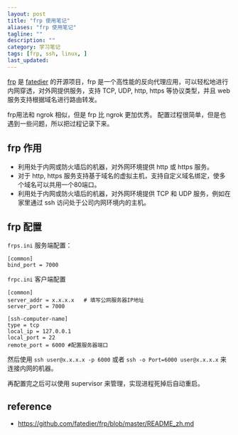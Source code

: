 ```yaml
---
layout: post
title: "frp 使用笔记"
aliases: "frp 使用笔记"
tagline: ""
description: ""
category: 学习笔记
tags: [frp, ssh, linux, ]
last_updated: 
---
```


[frp](https://github.com/fatedier/frp)  是 [fatedier](http://blog.fatedier.com/) 的开源项目，frp 是一个高性能的反向代理应用，可以轻松地进行内网穿透，对外网提供服务，支持 TCP, UDP, http, https 等协议类型，并且 web 服务支持根据域名进行路由转发。

frp用法和 ngrok 相似，但是 frp 比 ngrok 更加优秀。 配置过程很简单，但是也遇到一些问题，所以把过程记录下来。

## frp 作用

- 利用处于内网或防火墙后的机器，对外网环境提供 http 或 https 服务。
- 对于 http, https 服务支持基于域名的虚拟主机，支持自定义域名绑定，使多个域名可以共用一个80端口。
- 利用处于内网或防火墙后的机器，对外网环境提供 TCP 和 UDP 服务，例如在家里通过 ssh 访问处于公司内网环境内的主机。


## frp 配置

`frps.ini` 服务端配置：


    [common] 
    bind_port = 7000

`frpc.ini` 客户端配置


    [common] 
    server_addr = x.x.x.x   # 填写公网服务器IP地址
    server_port = 7000 

    [ssh-computer-name] 
    type = tcp 
    local_ip = 127.0.0.1 
    local_port = 22 
    remote_port = 6000 #配置服务器端口


然后使用 `ssh user@x.x.x.x -p 6000` 或者 `ssh -o Port=6000 user@x.x.x.x` 来连接内网的机器。


再配置完之后可以使用 supervisor 来管理，实现进程死掉后自动重启。


## reference

- <https://github.com/fatedier/frp/blob/master/README_zh.md>
